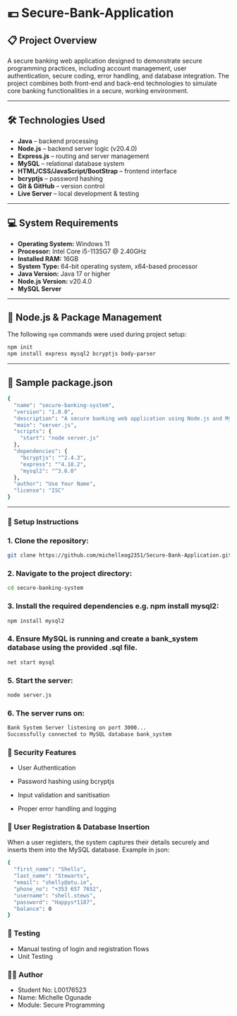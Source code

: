 # 💶 Secure-Bank-Application

## 📋 Project Overview

A secure banking web application designed to demonstrate secure programming practices, including account management, user authentication, secure coding, error handling, and database integration. The project combines both front-end and back-end technologies to simulate core banking functionalities in a secure, working environment.

---

## 🛠 Technologies Used

- **Java** – backend processing
- **Node.js** – backend server logic (v20.4.0)
- **Express.js** – routing and server management
- **MySQL** – relational database system
- **HTML/CSS/JavaScript/BootStrap** – frontend interface
- **bcryptjs** – password hashing
- **Git & GitHub** – version control
- **Live Server** – local development & testing

---

## 💻 System Requirements

- **Operating System:** Windows 11
- **Processor:** Intel Core i5-1135G7 @ 2.40GHz
- **Installed RAM:** 16GB
- **System Type:** 64-bit operating system, x64-based processor
- **Java Version:** Java 17 or higher
- **Node.js Version:** v20.4.0
- **MySQL Server**

---

## 🧰 Node.js & Package Management

The following `npm` commands were used during project setup:

```bash
npm init
npm install express mysql2 bcryptjs body-parser
```

---

## 📄 Sample package.json

```bash
{
  "name": "secure-banking-system",
  "version": "1.0.0",
  "description": "A secure banking web application using Node.js and MySQL.",
  "main": "server.js",
  "scripts": {
	"start": "node server.js"
  },
  "dependencies": {
	"bcryptjs": "^2.4.3",
	"express": "^4.18.2",
	"mysql2": "^3.6.0"
  },
  "author": "Use Your Name",
  "license": "ISC"
}
```

---

### 🚀 Setup Instructions

### 1. Clone the repository:

```bash
git clone https://github.com/michelleog2351/Secure-Bank-Application.git
```

### 2. Navigate to the project directory:

```bash
cd secure-banking-system
```

### 3. Install the required dependencies e.g. npm install mysql2:

```bash
npm install mysql2
```

### 4. Ensure MySQL is running and create a bank_system database using the provided .sql file.

```bash
net start mysql
```

### 5. Start the server:

```bash
node server.js
```

### 6. The server runs on:

```bash
Bank System Server listening on port 3000...
Successfully connected to MySQL database bank_system
```

### 🔐 Security Features

- User Authentication

- Password hashing using bcryptjs

- Input validation and sanitisation

- Proper error handling and logging

### 🔄 User Registration & Database Insertion

When a user registers, the system captures their details securely and inserts them into the MySQL database. Example in json:

```bash
{
  "first_name": "Shells",
  "last_name": "Stewarts",
  "email": "shelly@atu.ie",
  "phone_no": "+353 657 7652",
  "username": "shell.stews",
  "password": "Happys*1187",
  "balance": 0
}
```

### 🧪 Testing

- Manual testing of login and registration flows
- Unit Testing

### 👨‍💻 Author
- Student No: L00176523 
- Name: Michelle Ogunade
- Module: Secure Programming

